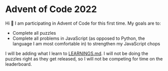 # Advent of Code 2022
Hi 👋  I am participating in Advent of Code for this first time. My goals are to: 
- Complete all puzzles 
- Complete all problems in JavaScript (as opposed to Python, the language I am most comfortable in) to strengthen my JavaScript chops

I will be adding what I learn to [LEARNINGS.md](./LEARNINGS.md). I will not be doing the puzzles right as they get released, so I will not be competing for time on the leaderboard. 